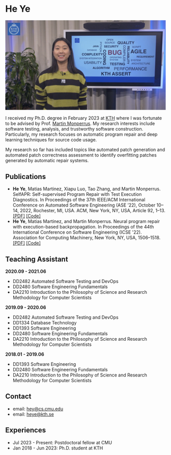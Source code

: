 # He Ye
[![Watch the video](assets/video-cover.png)](assets/video.mp4)

I received my Ph.D. degree in February 2023 at [KTH](https://www.kth.se/en) where I was fortunate to be advised by Prof. [Martin Monperrus](https://www.kth.se/profile/monp). My research interests include software testing, analysis, and trustworthy software construction. Particularly, my research focuses on automatic program repair and deep learning techniques for source code usage.

My research so far has included topics like automated patch generation and automated patch correctness assessment to identify overfitting patches generated by automatic repair systems.


## Publications
- **He Ye**, Matias Martinez, Xiapu Luo, Tao Zhang, and Martin Monperrus. SelfAPR: Self-supervised Program Repair with Test Execution Diagnostics. In Proceedings of the 37th IEEE/ACM International Conference on Automated Software Engineering (ASE ’22), October 10–14, 2022, Rochester, MI, USA. ACM, New York, NY, USA,  Article 92, 1–13. [[PDF]](https://arxiv.org/pdf/2203.12755.pdf) [[Code]](https://github.com/ASSERT-KTH/SelfAPR)
- **He Ye**, Matias Martinez, and Martin Monperrus. Neural program repair with execution-based backpropagation. In Proceedings of the 44th International Conference on Software Engineering (ICSE '22). Association for Computing Machinery, New York, NY, USA, 1506–1518. [[PDF]](https://dl.acm.org/doi/abs/10.1145/3510003.3510222) [[Code]](https://anonymous.4open.science/r/RewardRepair/README.md)


## Teaching Assistant
**2020.09 - 2021.06**
- DD2482 Automated Software Testing and DevOps
- DD2480 Software Engineering Fundamentals
- DA2210 Introduction to the Philosophy of Science and Research Methodology for Computer Scientists

**2019.09 - 2020.06**
- DD2482 Automated Software Testing and DevOps
- DD1334 Database Technology
- DD1393 Software Engineering
- DD2480 Software Engineering Fundamentals
- DA2210 Introduction to the Philosophy of Science and Research Methodology for Computer Scientists

**2018.01 - 2019.06**
- DD1393 Software Engineering
- DD2480 Software Engineering Fundamentals
- DA2210 Introduction to the Philosophy of Science and Research Methodology for Computer Scientists


## Contact
- email: hey@cs.cmu.edu
- email: heye@kth.se


## Experiences
- Jul 2023 - Present: Postdoctoral fellow at CMU
- Jan 2018 - Jun 2023: Ph.D. student at KTH
